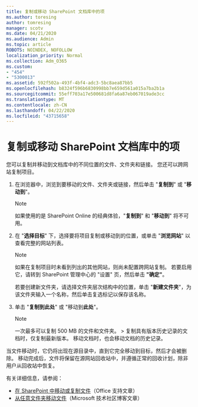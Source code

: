 ```yaml
---
title: 复制或移动 SharePoint 文档库中的项
ms.author: toresing
author: tomresing
manager: scotv
ms.date: 04/21/2020
ms.audience: Admin
ms.topic: article
ROBOTS: NOINDEX, NOFOLLOW
localization_priority: Normal
ms.collection: Adm_O365
ms.custom:
- "454"
- "5300013"
ms.assetid: 592f502a-493f-4bf4-adc3-5bc8aea87bb5
ms.openlocfilehash: b8324f596b6830998bb7e659d561a015a7ba2b1a
ms.sourcegitcommit: 55eff703a17e500681d8fa6a87eb067019ade3cc
ms.translationtype: MT
ms.contentlocale: zh-CN
ms.lasthandoff: 04/22/2020
ms.locfileid: "43715658"
---
```

# <a name="copy-or-move-items-in-a-sharepoint-document-library"></a>复制或移动 SharePoint 文档库中的项

您可以复制并移动到文档库中的不同位置的文件、文件夹和链接。 您还可以跨网站复制项目。 
  
1. 在浏览器中，浏览到要移动的文件、文件夹或链接，然后单击 "**复制到**" 或 "**移动到**"。

    > [!NOTE]
    > 如果使用的是 SharePoint Online 的经典体验，"**复制到**" 和 "**移动到**" 将不可用。
  
2. 在 "**选择目标**" 下，选择要将项目复制或移动到的位置，或单击 "**浏览网站**" 以查看完整的网站列表。

    > [!NOTE]
    > 如果在复制项目时未看到列出的其他网站，则尚未配置跨网站复制。 若要启用它，请转到 SharePoint 管理中心的 "设置" 页，然后单击 **"确定"**。
  
    若要创建新文件夹，请选择文件夹层次结构中的位置，单击 "**新建文件夹**"，为该文件夹输入一个名称，然后单击复选标记以保存该名称。

3. 单击 "**复制到此处**" 或 "移动到**此处**"。

    > [!NOTE]
    > 一次最多可以复制 500 MB 的文件和文件夹。 > 复制具有版本历史记录的文档时，仅复制最新版本。 移动文档时，也会移动文档的历史记录。
  
 当文件移动时，它仍将出现在源目录中，直到它完全移动到目标，然后才会被删除。 移动完成后，文件将保留在源网站回收站中，并遵循正常的回收计划，除非用户从回收站中恢复。

有关详细信息，请参阅：

 - [在 SharePoint 中移动或复制文件](https://support.office.com/article/move-or-copy-files-in-sharepoint-00e2f483-4df3-46be-a861-1f5f0c1a87bc)（Office 支持文章）
 - [从任意文件夹移动文件](https://techcommunity.microsoft.com/t5/Microsoft-SharePoint-Blog/Now-move-files-anywhere-in-Office-365-SharePoint-and-OneDrive/ba-p/146973)（Microsoft 技术社区博客文章）  